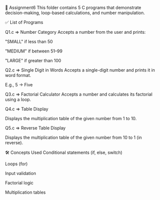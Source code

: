 📁 Assignment6
This folder contains 5 C programs that demonstrate decision-making, loop-based calculations, and number manipulation.

✅ List of Programs

Q1.c => Number Category
Accepts a number from the user and prints:

"SMALL" if less than 50

"MEDIUM" if between 51–99

"LARGE" if greater than 100

Q2.c => Single Digit in Words
Accepts a single-digit number and prints it in word format.

E.g., 5 → Five

Q3.c => Factorial Calculator
Accepts a number and calculates its factorial using a loop.

Q4.c => Table Display

Displays the multiplication table of the given number from 1 to 10.

Q5.c => Reverse Table Display

Displays the multiplication table of the given number from 10 to 1 (in reverse).

🛠 Concepts Used
Conditional statements (if, else, switch)

Loops (for)

Input validation

Factorial logic

Multiplication tables

